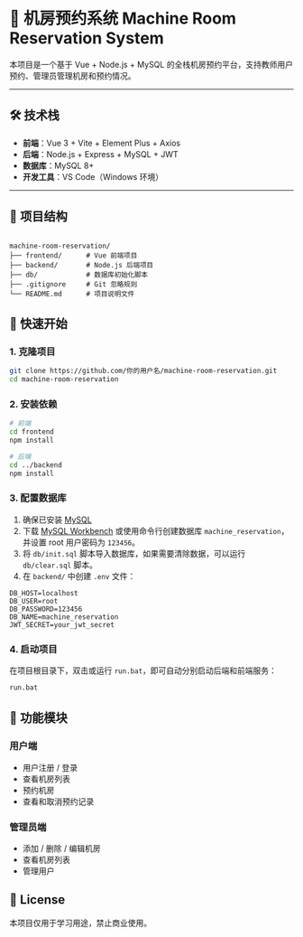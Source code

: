 
# 🏫 机房预约系统 Machine Room Reservation System

本项目是一个基于 Vue + Node.js + MySQL 的全栈机房预约平台，支持教师用户预约、管理员管理机房和预约情况。

---

## 🛠 技术栈

- **前端**：Vue 3 + Vite + Element Plus + Axios
- **后端**：Node.js + Express + MySQL + JWT
- **数据库**：MySQL 8+
- **开发工具**：VS Code（Windows 环境）

---

## 📁 项目结构

```plaintext

machine-room-reservation/
├── frontend/      # Vue 前端项目
├── backend/       # Node.js 后端项目
├── db/            # 数据库初始化脚本
├── .gitignore     # Git 忽略规则
└── README.md      # 项目说明文件

```

## 🚀 快速开始

### 1. 克隆项目

```bash
git clone https://github.com/你的用户名/machine-room-reservation.git
cd machine-room-reservation
```

### 2. 安装依赖

```bash
# 前端
cd frontend
npm install

# 后端
cd ../backend
npm install
```

### 3. 配置数据库

1. 确保已安装 [MySQL](https://dev.mysql.com/downloads/mysql/)
2. 下载 [MySQL Workbench](https://dev.mysql.com/downloads/workbench/) 或使用命令行创建数据库 `machine_reservation`，并设置 root 用户密码为 `123456`。
3. 将 `db/init.sql` 脚本导入数据库，如果需要清除数据，可以运行 `db/clear.sql` 脚本。
4. 在 `backend/` 中创建 `.env` 文件：

```env
DB_HOST=localhost
DB_USER=root
DB_PASSWORD=123456
DB_NAME=machine_reservation
JWT_SECRET=your_jwt_secret
```

### 4. 启动项目

在项目根目录下，双击或运行 `run.bat`，即可自动分别启动后端和前端服务：

```bat
run.bat
```

## 📌 功能模块

### 用户端

- 用户注册 / 登录
- 查看机房列表
- 预约机房
- 查看和取消预约记录

### 管理员端

- 添加 / 删除 / 编辑机房
- 查看机房列表
- 管理用户

## 📄 License

本项目仅用于学习用途，禁止商业使用。
